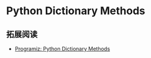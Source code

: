 # Python Dictionary Methods


## 拓展阅读
- [Programiz: Python Dictionary Methods](https://www.programiz.com/python-programming/methods/dictionary)